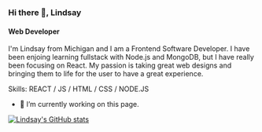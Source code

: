 ### Hi there 👋, Lindsay  
#### Web Developer
I'm Lindsay from Michigan and I am a Frontend Software Developer. I have been enjoing learning fullstack with Node.js and MongoDB, but I have really been focusing on React. My passion is taking great web designs and bringing them to life for the user to have a great experience.

Skills: REACT / JS / HTML / CSS / NODE.JS

- 🔭 I’m currently working on this page. 


[![Lindsay's GitHub stats](https://github-readme-stats.vercel.app/api?username=lindsayRae)](https://github.com/lindsayRae/github-readme-stats)
<!--
**lindsayRae/lindsayRae** is a ✨ _special_ ✨ repository because its `README.md` (this file) appears on your GitHub profile.

Here are some ideas to get you started:

- 🔭 I’m currently working on ...
- 🌱 I’m currently learning ...
- 👯 I’m looking to collaborate on ...
- 🤔 I’m looking for help with ...
- 💬 Ask me about ...
- 📫 How to reach me: ...
- 😄 Pronouns: ...
- ⚡ Fun fact: ...
-->
